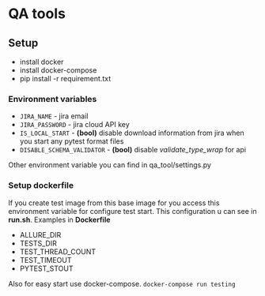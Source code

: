 # QA tools

## Setup

* install docker
* install docker-compose
* pip install -r requirement.txt


### Environment variables

- `JIRA_NAME` - jira email
- `JIRA_PASSWORD` - jira cloud API key
- `IS_LOCAL_START` - **(bool)** disable download information from jira when you start any pytest format files
- `DISABLE_SCHEMA_VALIDATOR` - **(bool)** disable *validate_type_wrap* for api

Other environment variable you can find in qa_tool/settings.py

### Setup dockerfile

If you create test image from this base image for you access this environment variable for configure test start.
This configuration u can see in **run.sh**. Examples in **Dockerfile**

- ALLURE_DIR
- TESTS_DIR
- TEST_THREAD_COUNT
- TEST_TIMEOUT
- PYTEST_STOUT

Also for easy start use docker-compose. ``docker-compose run testing``
